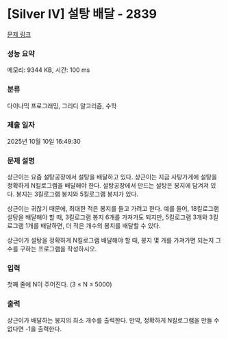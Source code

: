 # [Silver IV] 설탕 배달 - 2839 

[문제 링크](https://www.acmicpc.net/problem/2839) 

### 성능 요약

메모리: 9344 KB, 시간: 100 ms

### 분류

다이나믹 프로그래밍, 그리디 알고리즘, 수학

### 제출 일자

2025년 10월 10일 16:49:30

### 문제 설명

<p>상근이는 요즘 설탕공장에서 설탕을 배달하고 있다. 상근이는 지금 사탕가게에 설탕을 정확하게 N킬로그램을 배달해야 한다. 설탕공장에서 만드는 설탕은 봉지에 담겨져 있다. 봉지는 3킬로그램 봉지와 5킬로그램 봉지가 있다.</p>

<p>상근이는 귀찮기 때문에, 최대한 적은 봉지를 들고 가려고 한다. 예를 들어, 18킬로그램 설탕을 배달해야 할 때, 3킬로그램 봉지 6개를 가져가도 되지만, 5킬로그램 3개와 3킬로그램 1개를 배달하면, 더 적은 개수의 봉지를 배달할 수 있다.</p>

<p>상근이가 설탕을 정확하게 N킬로그램 배달해야 할 때, 봉지 몇 개를 가져가면 되는지 그 수를 구하는 프로그램을 작성하시오.</p>

### 입력 

 <p>첫째 줄에 N이 주어진다. (3 ≤ N ≤ 5000)</p>

### 출력 

 <p>상근이가 배달하는 봉지의 최소 개수를 출력한다. 만약, 정확하게 N킬로그램을 만들 수 없다면 -1을 출력한다.</p>

